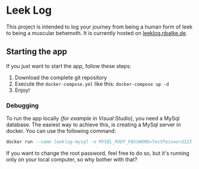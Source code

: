 # Leek Log

This project is intended to log your journey from being a human form of leek to being a muscular behemoth.
It is currently hosted on [leeklog.nbalke.de](https://leeklog.nbalke.de).

## Starting the app

If you just want to start the app, follow these steps:

1. Download the complete git repository
2. Execute the `docker-compose.yml` like this: `docker-compose up -d`
3. Enjoy!

### Debugging

To run the app locally *(for example in Visual Studio)*, you need a MySql database.
The easiest way to achieve this, is creating a MySql server in docker.
You can use the following command:

``` sql
docker run --name leeklog-mysql -e MYSQL_ROOT_PASSWORD=TestPassword123! -e MYSQL_DATABASE=leeklog -v mysql-data:/var/lib/mysql -p 3306:3306 -d mysql:latest
```

If you want to change the root password, feel free to do so, but it's running only on your local computer, so why bother with that?
